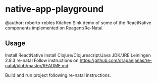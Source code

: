 # native-app-playground

@author: roberto-robles
Kitchen Sink demo of some of the ReactNative components implemented on Reagent/Re-Natal.

## Usage

Install ReactNative
Install Clojure/Clojurescript/Java JDK/JRE
Leiningen 2.8.3
re-natal Follow instructions on https://github.com/drapanjanas/re-natal/blob/master/README.md

Build and run project following re-natal instructions.


